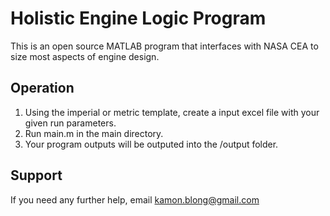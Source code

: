 # Holistic Engine Logic Program
This is an open source MATLAB program that interfaces with NASA CEA to size most aspects of engine design.

## Operation
1. Using the imperial or metric template, create a input excel file with your given run parameters.
2. Run main.m in the main directory.
3. Your program outputs will be outputed into the /output folder.

## Support
If you need any further help, email kamon.blong@gmail.com

